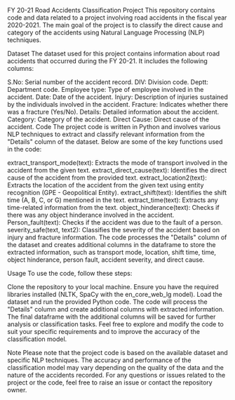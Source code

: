 FY 20-21 Road Accidents Classification Project
This repository contains code and data related to a project involving road accidents in the fiscal year 2020-2021. The main goal of the project is to classify the direct cause and category of the accidents using Natural Language Processing (NLP) techniques.

Dataset
The dataset used for this project contains information about road accidents that occurred during the FY 20-21. It includes the following columns:

S.No: Serial number of the accident record.
DIV: Division code.
Deptt: Department code.
Employee type: Type of employee involved in the accident.
Date: Date of the accident.
Injury: Description of injuries sustained by the individuals involved in the accident.
Fracture: Indicates whether there was a fracture (Yes/No).
Details: Detailed information about the accident.
Category: Category of the accident.
Direct Cause: Direct cause of the accident.
Code
The project code is written in Python and involves various NLP techniques to extract and classify relevant information from the "Details" column of the dataset. Below are some of the key functions used in the code:

extract_transport_mode(text): Extracts the mode of transport involved in the accident from the given text.
extract_direct_cause(text): Identifies the direct cause of the accident from the provided text.
extract_location2(text): Extracts the location of the accident from the given text using entity recognition (GPE - Geopolitical Entity).
extract_shift(text): Identifies the shift time (A, B, C, or G) mentioned in the text.
extract_time(text): Extracts any time-related information from the text.
object_hinderance(text): Checks if there was any object hinderance involved in the accident.
Person_fault(text): Checks if the accident was due to the fault of a person.
severity_safe(text, text2): Classifies the severity of the accident based on injury and fracture information.
The code processes the "Details" column of the dataset and creates additional columns in the dataframe to store the extracted information, such as transport mode, location, shift time, time, object hinderance, person fault, accident severity, and direct cause.

Usage
To use the code, follow these steps:

Clone the repository to your local machine.
Ensure you have the required libraries installed (NLTK, SpaCy with the en_core_web_lg model).
Load the dataset and run the provided Python code.
The code will process the "Details" column and create additional columns with extracted information.
The final dataframe with the additional columns will be saved for further analysis or classification tasks.
Feel free to explore and modify the code to suit your specific requirements and to improve the accuracy of the classification model.

Note
Please note that the project code is based on the available dataset and specific NLP techniques. The accuracy and performance of the classification model may vary depending on the quality of the data and the nature of the accidents recorded. For any questions or issues related to the project or the code, feel free to raise an issue or contact the repository owner.
